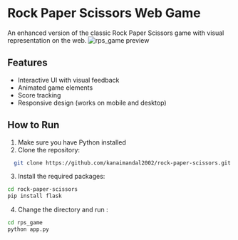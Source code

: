 # Rock Paper Scissors Web Game

An enhanced version of the classic Rock Paper Scissors game with visual representation on the web.
![rps_game preview](rps.png)

## Features
- Interactive UI with visual feedback
- Animated game elements
- Score tracking
- Responsive design (works on mobile and desktop)

## How to Run
1. Make sure you have Python installed
2. Clone the repository:
 ```bash
   git clone https://github.com/kanaimandal2002/rock-paper-scissors.git
   ```
3. Install the required packages:
```bash
cd rock-paper-scissors
pip install flask
```
4. Change the directory and run :
```bash
cd rps_game
python app.py
